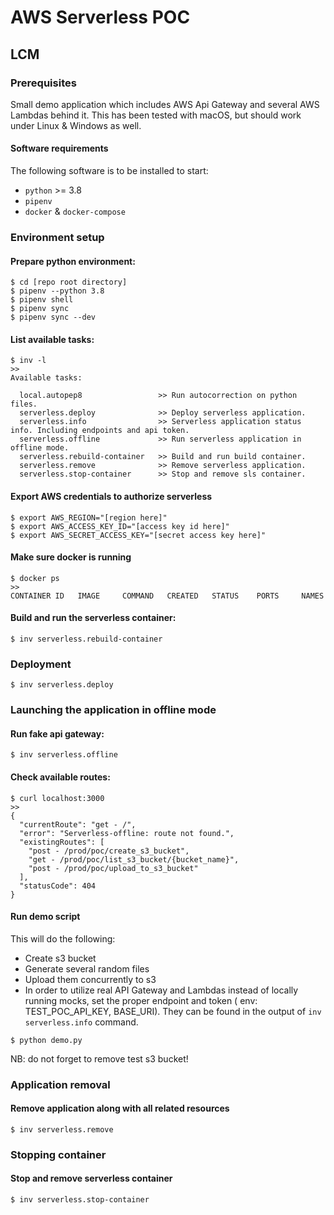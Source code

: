 # AWS Serverless POC

## LCM

### Prerequisites

Small demo application which includes AWS Api Gateway and several AWS Lambdas behind it. This has been tested with
macOS, but should work under Linux & Windows as well.

#### Software requirements

The following software is to be installed to start:

- `python` >= 3.8
- `pipenv`
- `docker` & `docker-compose`

### Environment setup

#### Prepare python environment:

```
$ cd [repo root directory]
$ pipenv --python 3.8
$ pipenv shell
$ pipenv sync
$ pipenv sync --dev
```

#### List available tasks:

```
$ inv -l
>>
Available tasks:

  local.autopep8                 >> Run autocorrection on python files.
  serverless.deploy              >> Deploy serverless application.
  serverless.info                >> Serverless application status info. Including endpoints and api token.
  serverless.offline             >> Run serverless application in offline mode.
  serverless.rebuild-container   >> Build and run build container.
  serverless.remove              >> Remove serverless application.
  serverless.stop-container      >> Stop and remove sls container.

```

#### Export AWS credentials to authorize serverless

```
$ export AWS_REGION="[region here]"
$ export AWS_ACCESS_KEY_ID="[access key id here]"
$ export AWS_SECRET_ACCESS_KEY="[secret access key here]"

```

#### Make sure docker is running

```
$ docker ps
>>
CONTAINER ID   IMAGE     COMMAND   CREATED   STATUS    PORTS     NAMES
```

#### Build and run the serverless container:

```
$ inv serverless.rebuild-container
```

### Deployment

```
$ inv serverless.deploy
```

### Launching the application in offline mode

#### Run fake api gateway:

```
$ inv serverless.offline
```

#### Check available routes:

```
$ curl localhost:3000
>>
{
  "currentRoute": "get - /",
  "error": "Serverless-offline: route not found.",
  "existingRoutes": [
    "post - /prod/poc/create_s3_bucket",
    "get - /prod/poc/list_s3_bucket/{bucket_name}",
    "post - /prod/poc/upload_to_s3_bucket"
  ],
  "statusCode": 404
}
```

#### Run demo script

This will do the following:

* Create s3 bucket
* Generate several random files
* Upload them concurrently to s3
* In order to utilize real API Gateway and Lambdas instead of locally running mocks, set the proper endpoint and token (
  env: TEST_POC_API_KEY, BASE_URI). They can be found in the output of `inv serverless.info` command.

```
$ python demo.py
```

NB: do not forget to remove test s3 bucket!

### Application removal

#### Remove application along with all related resources

```
$ inv serverless.remove
```

### Stopping container

#### Stop and remove serverless container

```
$ inv serverless.stop-container
```
